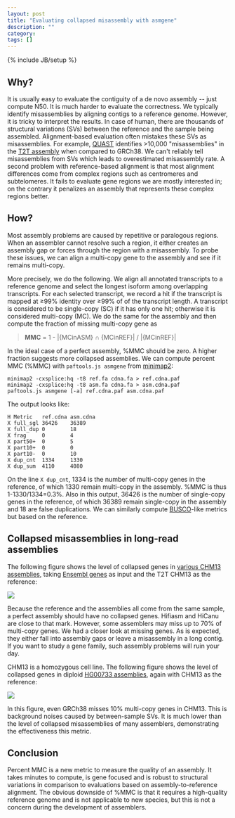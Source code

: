 ```yaml
---
layout: post
title: "Evaluating collapsed misassembly with asmgene"
description: ""
category: 
tags: []
---
```

{% include JB/setup %}

## Why?

It is usually easy to evaluate the contiguity of a de novo assembly -- just
compute N50. It is much harder to evaluate the correctness. We typically
identify misassemblies by aligning contigs to a reference genome. However, it
is tricky to interpret the results. In case of human, there are thousands of
structural variations (SVs) between the reference and the sample being
assembled. Alignment-based evaluation often mistakes these SVs as misassemblies.
For example, [QUAST][quast] identifies >10,000 "misassemblies" in the [T2T
assembly][chm13-t2t] when compared to GRCh38. We can't reliably tell
misassemblies from SVs which leads to overestimated misassembly rate. A second problem
with reference-based alignment is that most alignment differences come from
complex regions such as centromeres and subtelomeres. It fails to evaluate gene
regions we are mostly interested in; on the contrary it penalizes an assembly
that represents these complex regions better.

## How?

Most assembly problems are caused by repetitive or paralogous regions. When an
assembler cannot resolve such a region, it either creates an assembly gap or
forces through the region with a misassembly. To probe these issues, we can
align a multi-copy gene to the assembly and see if it remains multi-copy.

More precisely, we do the following. We align all annotated transcripts to a
reference genome and select the longest isoform among overlapping transcripts.
For each selected transcript, we record a hit if the transcript is mapped at
&#x2265;99% identity over &#x2265;99% of of the transcript length. A transcript
is considered to be single-copy (SC) if it has only one hit; otherwise it is
considered multi-copy (MC). We do the same for the assembly and then compute
the fraction of missing multi-copy gene as

> **MMC** = 1 - \|{MCinASM} &#x2229; {MCinREF}\| / \|{MCinREF}\|

In the ideal case of a perfect
assembly, %MMC should be zero. A higher fraction suggests more
collapsed assemblies. We can compute percent MMC (%MMC) with `paftools.js
asmgene` from [minimap2][mm2]:

```
minimap2 -cxsplice:hq -t8 ref.fa cdna.fa > ref.cdna.paf
minimap2 -cxsplice:hq -t8 asm.fa cdna.fa > asm.cdna.paf
paftools.js asmgene [-a] ref.cdna.paf asm.cdna.paf
```

The output looks like:

```
H Metric   ref.cdna asm.cdna
X full_sgl 36426    36389
X full_dup 0        18
X frag     0        4
X part50+  0        5
X part10+  0        0
X part10-  0        10
X dup_cnt  1334     1330
X dup_sum  4110     4080
```

On the line `X dup_cnt`, 1334 is the number of multi-copy genes in the
reference, of which 1330 remain multi-copy in the assembly. %MMC is thus
1-1330/1334=0.3%. Also in this output, 36426 is the number of single-copy genes
in the reference, of which 36389 remain single-copy in the assembly and 18 are
false duplications. We can similarly compute [BUSCO][busco]-like metrics but
based on the reference.

## Collapsed misassemblies in long-read assemblies

The following figure shows the level of collapsed genes in [various CHM13
assemblies][CHM13-asm], taking [Ensembl genes][cdna] as input and the T2T CHM13 as the reference:

![](http://www.liheng.org/images/asmgene/CHM13.jpg)

Because the reference and the assemblies all come from the same sample, 
a perfect assembly should have no collapsed genes. Hifiasm and HiCanu
are close to that mark. However, some assemblers may miss up to 70% of
multi-copy genes. We had a closer look at missing genes. As is expected, they
either fall into assembly gaps or leave a misassembly in a long contig. If you
want to study a gene family, such assembly problems will ruin your day.

CHM13 is a homozygous cell line. The following figure shows the
level of collapsed genes in diploid [HG00733 assemblies][HG00733-asm], again
with CHM13 as the reference:

![](http://www.liheng.org/images/asmgene/HG00733.jpg)

In this figure, even GRCh38 misses 10% multi-copy genes in CHM13. This is
background noises caused by between-sample SVs. It is much lower than the level
of collapsed misassemblies of many assemblers, demonstrating the effectiveness
this metric.

## Conclusion

Percent MMC is a new metric to measure the quality of an assembly. It takes
minutes to compute, is gene focused and is robust to structural variations in
comparison to evaluations based on assembly-to-reference alignment. The obvious
downside of %MMC is that it requires a high-quality reference genome and is not
applicable to new species, but this is not a concern during the development of
assemblers.

[quast]: http://bioinf.spbau.ru/quast
[mm2]: https://github.com/lh3/minimap2
[busco]: https://busco.ezlab.org/
[chm13-t2t]: https://github.com/nanopore-wgs-consortium/CHM13
[CHM13-asm]: https://github.com/lh3/pubLRasm#chm13-homozygous-human
[HG00733-asm]: https://github.com/lh3/pubLRasm#hg00733-heterozygous-human
[cdna]: ftp://ftp.ensembl.org/pub/release-102/fasta/homo_sapiens/cdna/Homo_sapiens.GRCh38.cdna.all.fa.gz
